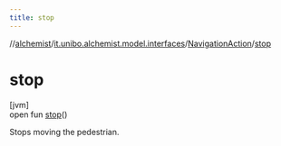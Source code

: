 ```yaml
---
title: stop
---
```

//[alchemist](../../../index.html)/[it.unibo.alchemist.model.interfaces](../index.html)/[NavigationAction](index.html)/[stop](stop.html)



# stop



[jvm]\
open fun [stop](stop.html)()



Stops moving the pedestrian.




